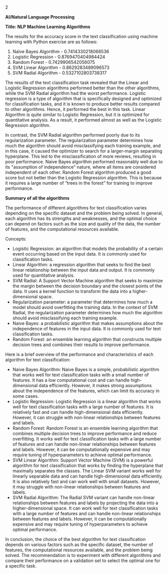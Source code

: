 ﻿2

**AI/Natural Language Processing**

**Title: NLP Machine Learning Algorithms**

The results for the accuracy score in the text classification using machine learning with Python exercise are as follows:

1. Naïve Bayes Algorithm - 0.7414330218068536 
1. Logistic Regression - 0.8769470404984424 
1. Random Forest - 0.7429906542056075 
1. SVM Linear Algorithm - 0.8629283489096573
1. SVM  Radial Algorithm - 0.5327102803738317

The results of the text classification task revealed that the Linear and Logistic Regression algorithms performed better than the other algorithms, while the SVM Radial algorithm had the worst performance. Logistic regression is a type of algorithm that is specifically designed and optimized for classification tasks, and it is known to produce better results compared to other algorithms. Hence, it performed the best in this task. Linear Algorithm is quite similar to Logistic Regression, but it is optimized for quantitative analysis. As a result, it performed almost as well as the Logistic Regression algorithm. 

In contrast, the SVM Radial algorithm performed poorly due to its regularization parameter. The regularization parameter determines how much the algorithm should avoid misclassifying each training example, and in this case, it caused the optimizer to search for a larger-margin separating hyperplane. This led to the misclassification of more reviews, resulting in poor performance. Naive Bayes algorithm performed reasonably well due to its "assumption of independence" nature, where all items are considered independent of each other. Random Forest algorithm produced a good score but not better than the Logistic Regression algorithm. This is because it requires a large number of “trees in the forest” for training to improve performance.

**Summary of all the algorithms**

The performance of different algorithms for text classification varies depending on the specific dataset and the problem being solved. In general, each algorithm has its strengths and weaknesses, and the optimal choice can depend on factors such as the size and quality of the data, the number of features, and the computational resources available.

Concepts:

- Logistic Regression: an algorithm that models the probability of a certain event occurring based on the input data. It is commonly used for classification tasks.
- Linear Algorithm: a regression algorithm that seeks to find the best linear relationship between the input data and output. It is commonly used for quantitative analysis.
- SVM Radial: A Support Vector Machine algorithm that seeks to maximize the margin between the decision boundary and the closest points of the data. It uses a kernel function to transform the data into a higher-dimensional space.
- Regularization parameter: a parameter that determines how much a model should avoid overfitting the training data. In the context of SVM Radial, the regularization parameter determines how much the algorithm should avoid misclassifying each training example.
- Naive Bayes: a probabilistic algorithm that makes assumptions about the independence of features in the input data. It is commonly used for text classification tasks.
- Random Forest: an ensemble learning algorithm that constructs multiple decision trees and combines their results to improve performance.

Here is a brief overview of the performance and characteristics of each algorithm for text classification:

- Naive Bayes Algorithm: Naive Bayes is a simple, probabilistic algorithm that works well for text classification tasks with a small number of features. It has a low computational cost and can handle high-dimensional data efficiently. However, it makes strong assumptions about the independence of the features, which can limit its accuracy in some cases.
- Logistic Regression: Logistic Regression is a linear algorithm that works well for text classification tasks with a large number of features. It is relatively fast and can handle high-dimensional data efficiently. However, it can struggle with non-linear relationships between features and labels.
- Random Forest: Random Forest is an ensemble learning algorithm that combines multiple decision trees to improve performance and reduce overfitting. It works well for text classification tasks with a large number of features and can handle non-linear relationships between features and labels. However, it can be computationally expensive and may require tuning of hyperparameters to achieve optimal performance.
- SVM Linear Algorithm: Support Vector Machine (SVM) is a powerful algorithm for text classification that works by finding the hyperplane that maximally separates the classes. The Linear SVM variant works well for linearly separable data and can handle high-dimensional data efficiently. It is also relatively fast and can work well with small datasets. However, it may struggle with non-linear relationships between features and labels.
- SVM Radial Algorithm: The Radial SVM variant can handle non-linear relationships between features and labels by projecting the data into a higher-dimensional space. It can work well for text classification tasks with a large number of features and can handle non-linear relationships between features and labels. However, it can be computationally expensive and may require tuning of hyperparameters to achieve optimal performance.

In conclusion, the choice of the best algorithm for text classification depends on various factors such as the specific dataset, the number of features, the computational resources available, and the problem being solved. The recommendation is to experiment with different algorithms and compare their performance on a validation set to select the optimal one for a specific task.


